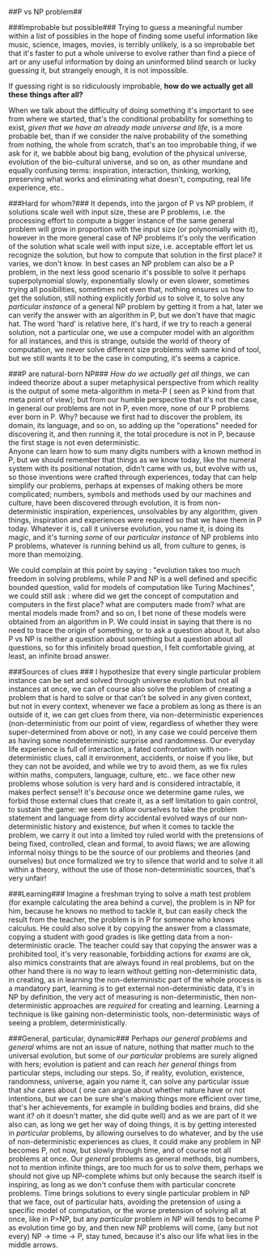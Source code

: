
##P vs NP problem##

###Improbable but possible###
Trying to guess a meaningful number within a list of possibles in the hope of finding some useful information like music, science, images, movies, is terribly unlikely, is a so improbable bet that it's faster to put a whole universe to evolve rather than find a piece of art or any useful information by doing an uninformed blind search or lucky guessing it, but strangely enough, it is not impossible. 

If guessing right is so ridiculously improbable, **how do we actually get all these things after all?** 

When we talk about the difficulty of doing something it's important to see from where we started, that's the conditional probability for something to exist, *given that we have an already made universe and life*, is a more probable bet, than if we consider the naive probability of the something from nothing, the whole from scratch, that's an too improbable thing, if we ask for it, we babble about big bang, evolution of the physical universe, evolution of the bio-cultural universe, and so on, as other mundane and equally confusing terms: inspiration, interaction, thinking, working, preserving what works and eliminating what doesn't, computing, real life experience, etc..

###Hard for whom?###
It depends, into the jargon of P vs NP problem, if solutions scale well with input size, these are P problems, i.e. the processing effort to compute a bigger instance of the same general problem will grow in proportion with the input size (or polynomially with it), however in the more general case of NP problems it's only the verification of the solution what scale well with input size, i.e. acceptable effort let us recognize the solution, but how to compute that solution in the first place? it varies, we don't know. In best cases an NP problem can also be a P problem, in the next less good scenario it's possible to solve it perhaps superpolynomial slowly, exponentially slowly or even slower, sometimes trying all posibilities, sometimes not even that, nothing ensures us how to get the solution, still nothing explicitly *forbid us* to solve it, to solve any *particular instance* of a general NP problem by getting it from a hat, later we can verify the answer with an algorithm in P, but we don't have that magic hat. The word 'hard' is relative here, it's hard, if we try to reach a general solution, not a particular one, we use a computer model with an algorithm for all instances, and this is strange, outside the world of theory of computation, we never solve different size problems with same kind of tool, but we still wants it to be the case in computing, it's seems a caprice. 

###P are natural-born NP###
*How do we actually get all things*, we can indeed theorize about a super metaphysical perspective from which reality is the output of some meta-algorithm in meta-P ( seen as P kind from that meta point of view); but from our humble perspective that it's not the case, in general our problems are not in P, even more, none of our P problems ever born in P. Why? because we first had to discover the problem, its domain, its language, and so on, so adding up the "operations" needed for discovering it, and then running it, the total procedure is not in P, because the first stage is not even deterministic.  
Anyone can learn how to sum many digits numbers with a known method in P, but we should remember that things as we know today, like the numeral system with its positional notation, didn't came with us, but evolve with us, so those inventions were crafted through experiences, today that can help simplify our problems, perhaps at expenses of making others be more complicated; numbers, symbols and methods used by our machines and culture, have been discovered through evolution, it is from non-deterministic inspiration, experiences, unsolvables by any algorithm, given things, inspiration and experiences were required so that we have them in P today.  Whatever it is, call it universe evolution, you name it, is doing its magic, and it's turning *some* of our *particular instance* of NP problems into P problems, whatever is running behind us all, from culture to genes, is more than memoizing. 

We could complain at this point by saying : "evolution takes too much freedom in solving problems, while P and NP is a well defined and specific bounded question, valid for models of computation like Turing Machines", we could still ask : where did we get the concept of computation and computers in the first place? what are computers made from? what are mental models made from? and so on, I bet none of these models were obtained from an algorithm in P.
We could insist in saying that there is no need to trace the origin of something, or to ask a question about it, but also P vs NP is neither a question about something but a question about all questions, so for this infinitely broad question, I felt comfortable giving, at least, an infinite broad answer.
 
###Sources of clues ###
I hypothesize that every single particular problem instance can be set and solved through universe evolution but not all instances at once, we can of course also solve the problem of creating a problem that is hard to solve or that can't be solved in any given context, but not in every context, whenever we face a problem as long as there is an outside of it, we can get clues from there, via non-deterministic experiences (non-deterministic from our point of view, regardless of whether they were super-determined from above or not), in any case we could perceive them as having some nondeterministic surprise and randomness. Our everyday life experience is full of interaction, a fated confrontation with non-deterministic clues, call it environment, accidents, or noise if you like, but they can not be avoided, and while we try to avoid them, as we fix rules within maths, computers, language, culture, etc.. we face other new problems whose solution is very hard and is considered intractable, it makes perfect sense!! it's *because* once we determine game rules, we forbid those external clues that create it, as a self limitation to gain control, to sustain the game: we seem to allow ourselves to take the problem statement and language from dirty accidental evolved ways of our non-deterministic history and existence, *but* when it comes to tackle the problem, we carry it out into a limited toy ruled world with the pretensions of being fixed, controlled, clean and formal, to avoid flaws; we are allowing informal noisy things to be the source of our problems and theories (and ourselves) but once formalized we try to silence that world and to solve it all within a theory, without the use of those non-deterministic sources, that's very unfair!

###Learning###
Imagine a freshman trying to solve a math test problem (for example calculating the area behind a curve), the problem is in NP for him, because he knows no method to tackle it, but can easily check the result from the teacher, the problem is in P for someone who knows calculus. He could also solve it by copying the answer from a classmate, copying a student with good grades is like getting data from a non-deterministic oracle. 
The teacher could say that copying the answer was a prohibited tool, it's very reasonable, forbidding actions for *exams* are ok, also mimics constraints that are always found in real problems, but on the other hand there is no way to learn without getting non-deterministic data, in creating, as in learning the non-deterministic part of the whole process is a mandatory part, learning *is* to get external non-deterministic data, it's in NP by definition, the very act of measuring is non-deterministic, then non-deterministic approaches are *required* for creating and learning. Learning a technique is like gaining non-deterministic tools, non-deterministic ways of seeing a problem, deterministically.

###General, particular, dynamic###
Perhaps *our general problems* and *general* whims are not an issue of nature, nothing that matter much to the universal evolution, but some of *our particular* problems are surely aligned with hers; evolution is patient and can reach *her general things* from particular steps, including our steps. So, if reality, evolution, existence, randomness, universe, again you name it, can solve any particular issue that *she* cares about ( one can argue about whether nature have or not intentions, but we can be sure she's making things more efficient over time, that's her achievements, for example in building bodies and brains, did she want it? oh it doesn't matter, she did quite well) and as we are part of it we also can, as long we get her way of doing things, it is by getting interested in *particular* problems, by allowing ourselves to do whatever, and by the use of non-deterministic experiences as clues, it could make any problem in NP becomes P, not now, but slowly through time, and of course not all problems at once.
Our *general* problems as general methods, big numbers, not to mention infinite things, are too much for us to *solve* them, perhaps we should not give up NP-complete whims but only because the search itself is inspiring, as long as we don't confuse them with particular concrete problems.
Time brings solutions to every single particular problem in NP that we face, out of particular hats, avoiding the pretension of using a specific model of computation, or the worse pretension of solving all at once, like in P=NP, but any *particular* problem in NP will tends to become P as evolution time go by, and then new NP problems will come, (any but not every) NP → time → P, stay tuned, because it's also our life what lies in the middle arrows.
